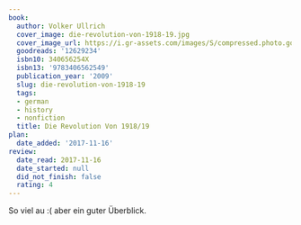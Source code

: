 ```yaml
---
book:
  author: Volker Ullrich
  cover_image: die-revolution-von-1918-19.jpg
  cover_image_url: https://i.gr-assets.com/images/S/compressed.photo.goodreads.com/books/1346255353l/12629234._SX98_.jpg
  goodreads: '12629234'
  isbn10: 340656254X
  isbn13: '9783406562549'
  publication_year: '2009'
  slug: die-revolution-von-1918-19
  tags:
  - german
  - history
  - nonfiction
  title: Die Revolution Von 1918/19
plan:
  date_added: '2017-11-16'
review:
  date_read: 2017-11-16
  date_started: null
  did_not_finish: false
  rating: 4
---
```


So viel au :( aber ein guter Überblick.
